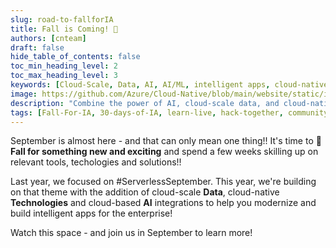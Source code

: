 ```yaml
---
slug: road-to-fallforIA
title: Fall is Coming! 🍂
authors: [cnteam]
draft: false
hide_table_of_contents: false
toc_min_heading_level: 2
toc_max_heading_level: 3
keywords: [Cloud-Scale, Data, AI, AI/ML, intelligent apps, cloud-native, 30-days, enterprise apps, digital experiences, app modernization]
image: https://github.com/Azure/Cloud-Native/blob/main/website/static/img/ogImage.png
description: "Combine the power of AI, cloud-scale data, and cloud-native app development to create highly differentiated digital experiences. Develop adaptive, responsive, and personalized experiences by building and modernizing intelligent applications with Azure." 
tags: [Fall-For-IA, 30-days-of-IA, learn-live, hack-together, community-buzz, ask-the-expert, azure-kubernetes-service, azure-functions, azure-openai, azure-container-apps, azure-cosmos-db, github-copilot, github-codespaces, github-actions]
---
```


<head>
  <meta name="twitter:url" 
    content="https://azure.github.io/Cloud-Native/30daysofIA/road-to-fallforIA" />
  <meta name="twitter:title" 
    content="It's Time to Fall For Intelligent Apps" />
  <meta name="twitter:description" 
    content="Combine the power of AI, cloud-scale data, and cloud-native app development to create highly differentiated digital experiences. Develop adaptive, responsive, and personalized experiences by building and modernizing intelligent applications with Azure." />
  <meta name="twitter:image" 
    content="https://azure.github.io/Cloud-Native/img/ogImage.png" />
  <meta name="twitter:card" content="summary_large_image" />
  <meta name="twitter:creator" 
    content="@nitya" />
  <meta name="twitter:site" content="@AzureAdvocates" /> 
  <link rel="canonical" 
    href="https://azure.github.io/Cloud-Native/30daysofIA/road-to-fallforIA" />
</head>

<!-- End METADATA -->

September is almost here - and that can only mean one thing!! It's time to **🍂 Fall for something new and exciting** and spend a few weeks skilling up on relevant tools, techologies and solutions!! 

Last year, we focused on #ServerlessSeptember. This year, we're building on that theme with the addition of cloud-scale **Data**, cloud-native **Technologies** and cloud-based **AI** integrations to help you modernize and build intelligent apps for the enterprise!

Watch this space - and join us in September to learn more!
